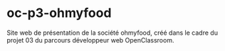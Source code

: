 # oc-p3-ohmyfood

Site web de présentation de la société ohmyfood, créé dans le cadre du projet 03 du parcours développeur web OpenClassroom.

